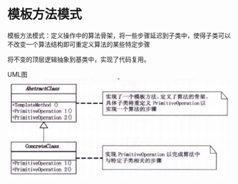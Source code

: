 # 模板方法模式

模板方法模式：定义操作中的算法骨架，将一些步骤延迟到子类中，使得子类可以不改变一个算法结构即可重定义算法的某些特定步骤

将不变的顶层逻辑抽象到基类中，实现了代码复用。

UML图
![factory_method](template_method.png)